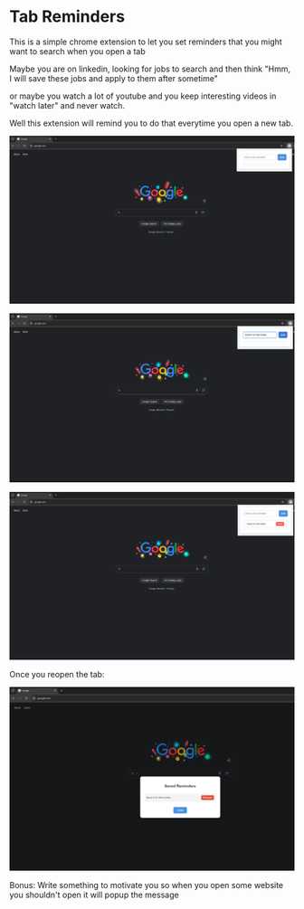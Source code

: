 # Tab Reminders

This is a simple chrome extension to let you set reminders that you might want to search when you open a tab

Maybe you are on linkedin, looking for jobs to search and then think "Hmm, I will save these jobs and apply to them after sometime"

or maybe you watch a lot of youtube and you keep interesting videos in "watch later" and never watch.

Well this extension will remind you to do that everytime you open a new tab.

![1](./assets/1.png)

![2](./assets/2.png)

![3](./assets/3.png)

Once you reopen the tab:

![4](./assets/4.png)

Bonus: Write something to motivate you so when you open some website you shouldn't open it will popup the message